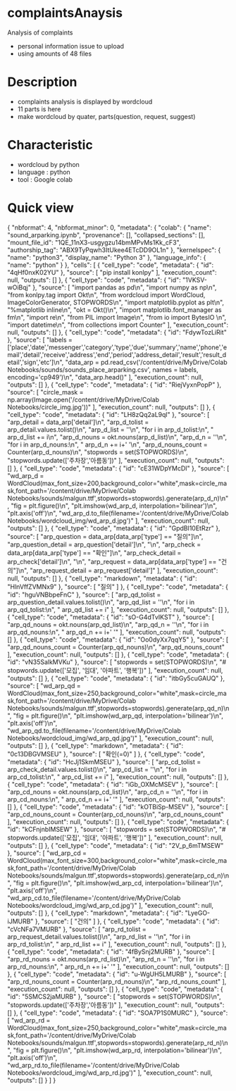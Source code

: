 # complaintsAnaysis
Analysis of complaints
- personal information issue to upload
- using amounts of 48 files 
# Description
- complaints analysis is displayed by wordcloud
- 11 parts is here
- make wordcloud by quater, parts(question, request, suggest)
# Characteristic
- wordcloud by python
- language : python
- tool : Google colab
# Quick view
{
  "nbformat": 4,
  "nbformat_minor": 0,
  "metadata": {
    "colab": {
      "name": "sound_arparking.ipynb",
      "provenance": [],
      "collapsed_sections": [],
      "mount_file_id": "1QE_11nX3-usgygzu14bmMPvMs1Kk_cF3",
      "authorship_tag": "ABX9TyPqwh3ItUkee4ETcDD9OL1n"
    },
    "kernelspec": {
      "name": "python3",
      "display_name": "Python 3"
    },
    "language_info": {
      "name": "python"
    }
  },
  "cells": [
    {
      "cell_type": "code",
      "metadata": {
        "id": "4qHf0nxK02YU"
      },
      "source": [
        "pip install konlpy"
      ],
      "execution_count": null,
      "outputs": []
    },
    {
      "cell_type": "code",
      "metadata": {
        "id": "1VKSV-wOiBqj"
      },
      "source": [
        "import pandas as pd\n",
        "import numpy as np\n",
        "from konlpy.tag import Okt\n",
        "from wordcloud import WordCloud, ImageColorGenerator, STOPWORDS\n",
        "import matplotlib.pyplot as plt\n",
        "%matplotlib inline\n",
        "okt = Okt()\n",
        "import matplotlib.font_manager as fm\n",
        "import re\n",
        "from PIL import Image\n",
        "from io import BytesIO \n",
        "import datetime\n",
        "from collections import Counter"
      ],
      "execution_count": null,
      "outputs": []
    },
    {
      "cell_type": "code",
      "metadata": {
        "id": "FdywTozLiRit"
      },
      "source": [
        "labels = ['place','date','messenger','category','type','due','summary','name','phone','email','detail','receive','address','end','period','address_detail','result','result_detail','sign','etc']\n",
        "data_arp = pd.read_csv('/content/drive/MyDrive/Colab Notebooks/sounds/sounds_place_arparking.csv', names = labels, encoding='cp949')\n",
        "data_arp.head()"
      ],
      "execution_count": null,
      "outputs": []
    },
    {
      "cell_type": "code",
      "metadata": {
        "id": "RiejVyxnPopP"
      },
      "source": [
        "circle_mask = np.array(Image.open('/content/drive/MyDrive/Colab Notebooks/circle_img.jpg'))"
      ],
      "execution_count": null,
      "outputs": []
    },
    {
      "cell_type": "code",
      "metadata": {
        "id": "LH8zQq2aL9ql"
      },
      "source": [
        "arp_detail = data_arp['detail']\n",
        "arp_d_tolist = arp_detail.values.tolist()\n",
        "arp_d_list = ''\n",
        "for i in arp_d_tolist:\n",
        "  arp_d_list += i\n",
        "arp_d_nouns = okt.nouns(arp_d_list)\n",
        "arp_d_n = ''\n",
        "for i in arp_d_nouns:\n",
        "  arp_d_n += i+' '\n",
        "arp_d_nouns_count = Counter(arp_d_nouns)\n",
        "stopwords = set(STOPWORDS)\n",
        "stopwords.update(['주차장','아름동'])"
      ],
      "execution_count": null,
      "outputs": []
    },
    {
      "cell_type": "code",
      "metadata": {
        "id": "cE31WDpYMcDI"
      },
      "source": [
        "wd_arp_d = WordCloud(max_font_size=200,background_color=\"white\",mask=circle_mask,font_path='/content/drive/MyDrive/Colab Notebooks/sounds/malgun.ttf',stopwords=stopwords).generate(arp_d_n)\n",
        "fig = plt.figure()\n",
        "plt.imshow(wd_arp_d, interpolation='bilinear')\n",
        "plt.axis('off')\n",
        "wd_arp_d.to_file(filename='/content/drive/MyDrive/Colab Notebooks/wordcloud_img/wd_arp_d.jpg')"
      ],
      "execution_count": null,
      "outputs": []
    },
    {
      "cell_type": "code",
      "metadata": {
        "id": "GpdBl10EtRzr"
      },
      "source": [
        "arp_question = data_arp[data_arp['type'] == \"질의\"]\n",
        "arp_question_detail = arp_question['detail']\n",
        "\n",
        "arp_check = data_arp[data_arp['type'] == \"확인\"]\n",
        "arp_check_detail = arp_check['detail']\n",
        "\n",
        "arp_request = data_arp[data_arp['type'] == \"건의\"]\n",
        "arp_request_detail = arp_request['detail']"
      ],
      "execution_count": null,
      "outputs": []
    },
    {
      "cell_type": "markdown",
      "metadata": {
        "id": "HlnVffZVMNx9"
      },
      "source": [
        "질의"
      ]
    },
    {
      "cell_type": "code",
      "metadata": {
        "id": "hguVNBbpeFnC"
      },
      "source": [
        "arp_qd_tolist = arp_question_detail.values.tolist()\n",
        "arp_qd_list = ''\n",
        "for i in arp_qd_tolist:\n",
        "  arp_qd_list += i"
      ],
      "execution_count": null,
      "outputs": []
    },
    {
      "cell_type": "code",
      "metadata": {
        "id": "sO-G4dTvIKST"
      },
      "source": [
        "arp_qd_nouns = okt.nouns(arp_qd_list)\n",
        "arp_qd_n = ''\n",
        "for i in arp_qd_nouns:\n",
        "  arp_qd_n += i+' '"
      ],
      "execution_count": null,
      "outputs": []
    },
    {
      "cell_type": "code",
      "metadata": {
        "id": "Oo0dyXx7qqY5"
      },
      "source": [
        "arp_qd_nouns_count = Counter(arp_qd_nouns)\n",
        "arp_qd_nouns_count"
      ],
      "execution_count": null,
      "outputs": []
    },
    {
      "cell_type": "code",
      "metadata": {
        "id": "vN35SalkMVKu"
      },
      "source": [
        "stopwords = set(STOPWORDS)\n",
        "# stopwords.update(['모집', '임대', '아파트', '행복'])"
      ],
      "execution_count": null,
      "outputs": []
    },
    {
      "cell_type": "code",
      "metadata": {
        "id": "itbGy5cuGAUQ"
      },
      "source": [
        "wd_arp_qd = WordCloud(max_font_size=250,background_color=\"white\",mask=circle_mask,font_path='/content/drive/MyDrive/Colab Notebooks/sounds/malgun.ttf',stopwords=stopwords).generate(arp_qd_n)\n",
        "fig = plt.figure()\n",
        "plt.imshow(wd_arp_qd, interpolation='bilinear')\n",
        "plt.axis('off')\n",
        "wd_arp_qd.to_file(filename='/content/drive/MyDrive/Colab Notebooks/wordcloud_img/wd_arp_qd.jpg')"
      ],
      "execution_count": null,
      "outputs": []
    },
    {
      "cell_type": "markdown",
      "metadata": {
        "id": "0c13DBGVMSEU"
      },
      "source": [
        "확인(=0)"
      ]
    },
    {
      "cell_type": "code",
      "metadata": {
        "id": "HcJj1SkmMSEU"
      },
      "source": [
        "arp_cd_tolist = arp_check_detail.values.tolist()\n",
        "arp_cd_list = ''\n",
        "for i in arp_cd_tolist:\n",
        "  arp_cd_list += i"
      ],
      "execution_count": null,
      "outputs": []
    },
    {
      "cell_type": "code",
      "metadata": {
        "id": "iGb_OXMcMSEV"
      },
      "source": [
        "arp_cd_nouns = okt.nouns(arp_cd_list)\n",
        "arp_cd_n = ''\n",
        "for i in arp_cd_nouns:\n",
        "  arp_cd_n += i+' '"
      ],
      "execution_count": null,
      "outputs": []
    },
    {
      "cell_type": "code",
      "metadata": {
        "id": "kOTBiSp-MSEV"
      },
      "source": [
        "arp_cd_nouns_count = Counter(arp_cd_nouns)\n",
        "arp_cd_nouns_count"
      ],
      "execution_count": null,
      "outputs": []
    },
    {
      "cell_type": "code",
      "metadata": {
        "id": "kCFnjnbIMSEW"
      },
      "source": [
        "stopwords = set(STOPWORDS)\n",
        "# stopwords.update(['모집', '임대', '아파트', '행복'])"
      ],
      "execution_count": null,
      "outputs": []
    },
    {
      "cell_type": "code",
      "metadata": {
        "id": "2V_p_6mTMSEW"
      },
      "source": [
        "wd_arp_cd = WordCloud(max_font_size=300,background_color=\"white\",mask=circle_mask,font_path='/content/drive/MyDrive/Colab Notebooks/sounds/malgun.ttf',stopwords=stopwords).generate(arp_cd_n)\n",
        "fig = plt.figure()\n",
        "plt.imshow(wd_arp_cd, interpolation='bilinear')\n",
        "plt.axis('off')\n",
        "wd_arp_cd.to_file(filename='/content/drive/MyDrive/Colab Notebooks/wordcloud_img/wd_arp_cd.jpg')"
      ],
      "execution_count": null,
      "outputs": []
    },
    {
      "cell_type": "markdown",
      "metadata": {
        "id": "LyeGO-iJMURB"
      },
      "source": [
        "건의"
      ]
    },
    {
      "cell_type": "code",
      "metadata": {
        "id": "cVcNFa7VMURB"
      },
      "source": [
        "arp_rd_tolist = arp_request_detail.values.tolist()\n",
        "arp_rd_list = ''\n",
        "for i in arp_rd_tolist:\n",
        "  arp_rd_list += i"
      ],
      "execution_count": null,
      "outputs": []
    },
    {
      "cell_type": "code",
      "metadata": {
        "id": "4fBySnj2MURB"
      },
      "source": [
        "arp_rd_nouns = okt.nouns(arp_rd_list)\n",
        "arp_rd_n = ''\n",
        "for i in arp_rd_nouns:\n",
        "  arp_rd_n += i+' '"
      ],
      "execution_count": null,
      "outputs": []
    },
    {
      "cell_type": "code",
      "metadata": {
        "id": "u-WgUH5LMURB"
      },
      "source": [
        "arp_rd_nouns_count = Counter(arp_rd_nouns)\n",
        "arp_rd_nouns_count"
      ],
      "execution_count": null,
      "outputs": []
    },
    {
      "cell_type": "code",
      "metadata": {
        "id": "5SMCS2jaMURB"
      },
      "source": [
        "stopwords = set(STOPWORDS)\n",
        "stopwords.update(['주차장','아름동'])"
      ],
      "execution_count": null,
      "outputs": []
    },
    {
      "cell_type": "code",
      "metadata": {
        "id": "SOA7P1S0MURC"
      },
      "source": [
        "wd_arp_rd = WordCloud(max_font_size=250,background_color=\"white\",mask=circle_mask,font_path='/content/drive/MyDrive/Colab Notebooks/sounds/malgun.ttf',stopwords=stopwords).generate(arp_rd_n)\n",
        "fig = plt.figure()\n",
        "plt.imshow(wd_arp_rd, interpolation='bilinear')\n",
        "plt.axis('off')\n",
        "wd_arp_rd.to_file(filename='/content/drive/MyDrive/Colab Notebooks/wordcloud_img/wd_arp_rd.jpg')"
      ],
      "execution_count": null,
      "outputs": []
    }
  ]
}
